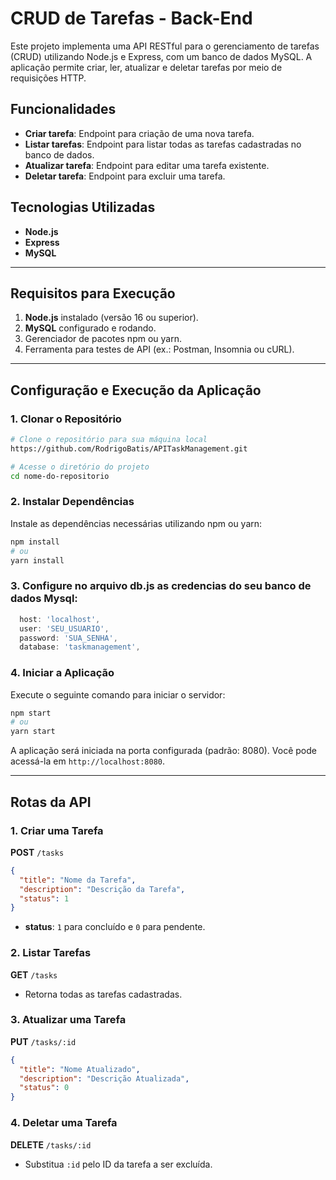 # CRUD de Tarefas - Back-End

Este projeto implementa uma API RESTful para o gerenciamento de tarefas (CRUD) utilizando Node.js e Express, com um banco de dados MySQL. A aplicação permite criar, ler, atualizar e deletar tarefas por meio de requisições HTTP.

## Funcionalidades
- **Criar tarefa**: Endpoint para criação de uma nova tarefa.
- **Listar tarefas**: Endpoint para listar todas as tarefas cadastradas no banco de dados.
- **Atualizar tarefa**: Endpoint para editar uma tarefa existente.
- **Deletar tarefa**: Endpoint para excluir uma tarefa.

## Tecnologias Utilizadas
- **Node.js**
- **Express**
- **MySQL**

---


## Requisitos para Execução
1. **Node.js** instalado (versão 16 ou superior).
2. **MySQL** configurado e rodando.
3. Gerenciador de pacotes npm ou yarn.
4. Ferramenta para testes de API (ex.: Postman, Insomnia ou cURL).

---

## Configuração e Execução da Aplicação

### 1. Clonar o Repositório
```bash
# Clone o repositório para sua máquina local
https://github.com/RodrigoBatis/APITaskManagement.git

# Acesse o diretório do projeto
cd nome-do-repositorio
```

### 2. Instalar Dependências
Instale as dependências necessárias utilizando npm ou yarn:
```bash
npm install
# ou
yarn install
```


### 3. Configure no arquivo db.js as credencias do seu banco de dados Mysql:
```db.js
  host: 'localhost',
  user: 'SEU_USUARIO',
  password: 'SUA_SENHA',
  database: 'taskmanagement',
```

### 4. Iniciar a Aplicação
Execute o seguinte comando para iniciar o servidor:
```bash
npm start
# ou
yarn start
```

A aplicação será iniciada na porta configurada (padrão: 8080). Você pode acessá-la em `http://localhost:8080`.

---

## Rotas da API

### 1. Criar uma Tarefa
**POST** `/tasks`
```json
{
  "title": "Nome da Tarefa",
  "description": "Descrição da Tarefa",
  "status": 1
}
```
- **status**: `1` para concluído e `0` para pendente.

### 2. Listar Tarefas
**GET** `/tasks`
- Retorna todas as tarefas cadastradas.

### 3. Atualizar uma Tarefa
**PUT** `/tasks/:id`
```json
{
  "title": "Nome Atualizado",
  "description": "Descrição Atualizada",
  "status": 0
}
```

### 4. Deletar uma Tarefa
**DELETE** `/tasks/:id`
- Substitua `:id` pelo ID da tarefa a ser excluída.



